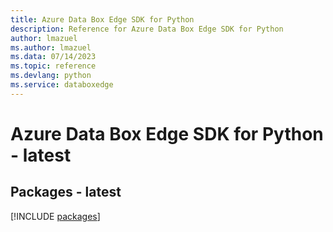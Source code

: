 ```yaml
---
title: Azure Data Box Edge SDK for Python
description: Reference for Azure Data Box Edge SDK for Python
author: lmazuel
ms.author: lmazuel
ms.data: 07/14/2023
ms.topic: reference
ms.devlang: python
ms.service: databoxedge
---
```

# Azure Data Box Edge SDK for Python - latest
## Packages - latest
[!INCLUDE [packages](data-box-edge-index.md)]